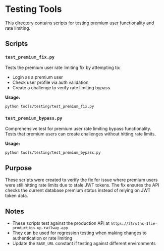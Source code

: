 # Testing Tools

This directory contains scripts for testing premium user functionality and rate limiting.

## Scripts

### `test_premium_fix.py`
Tests the premium user rate limiting fix by attempting to:
- Login as a premium user
- Check user profile via auth validation
- Create a challenge to verify rate limiting bypass

**Usage:**
```bash
python tools/testing/test_premium_fix.py
```

### `test_premium_bypass.py`
Comprehensive test for premium user rate limiting bypass functionality.
Tests that premium users can create challenges without hitting rate limits.

**Usage:**
```bash
python tools/testing/test_premium_bypass.py
```

## Purpose
These scripts were created to verify the fix for issue where premium users were still hitting rate limits due to stale JWT tokens. The fix ensures the API checks the current database premium status instead of relying on JWT token data.

## Notes
- These scripts test against the production API at `https://2truths-1lie-production.up.railway.app`
- They can be used for regression testing when making changes to authentication or rate limiting
- Update the `BASE_URL` constant if testing against different environments